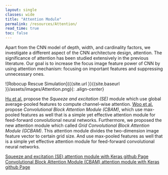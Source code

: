```yaml
---
layout: single
classes: wide
title: "Attention Module"
permalink: /resources/Attention/
read_time: true
toc: false
---
```


Apart from the CNN model of depth, width, and cardinality factors, we investigate a different aspect of the CNN architecture design, attention. The significance of attention has been studied extensively in the previous literature. Our goal is to increase the focus image feature power of CNN by using attention mechanism: focusing on important features and suppressing unnecessary ones.

![Robocup Rescue Simulation]({{site.url }}{{site.baseurl }}/assets/images/Attention.png){: .align-center}

[Hu et al.](http://openaccess.thecvf.com/content_cvpr_2018/html/Hu_Squeeze-and-Excitation_Networks_CVPR_2018_paper.html) propose the *Squeeze and excitation (SE)* module which use global average-pooled features to compute channel-wise attention. [Woo et al.](http://openaccess.thecvf.com/content_ECCV_2018/html/Sanghyun_Woo_Convolutional_Block_Attention_ECCV_2018_paper.html) propose *Convolutional Block Attention Module (CBAM)*, which use max-pooled features as well that is a simple yet effective attention module for feed-forward convolutional neural networks. Furthermore, we proposed the new attention module which called *Grid Convolutional Block Attention Module (GCBAM)*. This attention module divides the two-dimension image feature vector to certain grid size. And use max-pooled features as well that is a simple yet effective attention module for feed-forward convolutional neural networks.

[Squeeze and excitation (SE) attention module with Keras github Page](https://github.com/titu1994/keras-squeeze-excite-network)
[Convolutional Block Attention Module (CBAM) attention module with Keras github Page](https://github.com/kobiso/CBAM-keras)
